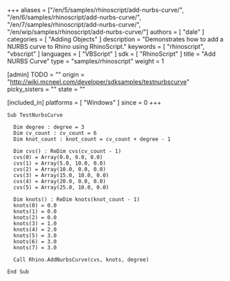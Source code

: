 +++
aliases = ["/en/5/samples/rhinoscript/add-nurbs-curve/", "/en/6/samples/rhinoscript/add-nurbs-curve/", "/en/7/samples/rhinoscript/add-nurbs-curve/", "/en/wip/samples/rhinoscript/add-nurbs-curve/"]
authors = [ "dale" ]
categories = [ "Adding Objects" ]
description = "Demonstrates how to add a NURBS curve to Rhino using RhinoScript."
keywords = [ "rhinoscript", "vbscript" ]
languages = [ "VBScript" ]
sdk = [ "RhinoScript" ]
title = "Add NURBS Curve"
type = "samples/rhinoscript"
weight = 1

[admin]
TODO = ""
origin = "http://wiki.mcneel.com/developer/sdksamples/testnurbscurve"
picky_sisters = ""
state = ""

[included_in]
platforms = [ "Windows" ]
since = 0
+++

```vbnet
Sub TestNurbsCurve

  Dim degree : degree = 3
  Dim cv_count : cv_count = 6
  Dim knot_count : knot_count = cv_count + degree - 1

  Dim cvs() : ReDim cvs(cv_count - 1)
  cvs(0) = Array(0.0, 0.0, 0.0)
  cvs(1) = Array(5.0, 10.0, 0.0)
  cvs(2) = Array(10.0, 0.0, 0.0)
  cvs(3) = Array(15.0, 10.0, 0.0)
  cvs(4) = Array(20.0, 0.0, 0.0)
  cvs(5) = Array(25.0, 10.0, 0.0)

  Dim knots() : ReDim knots(knot_count - 1)
  knots(0) = 0.0
  knots(1) = 0.0
  knots(2) = 0.0
  knots(3) = 1.0
  knots(4) = 2.0
  knots(5) = 3.0
  knots(6) = 3.0
  knots(7) = 3.0

  Call Rhino.AddNurbsCurve(cvs, knots, degree)

End Sub
```
